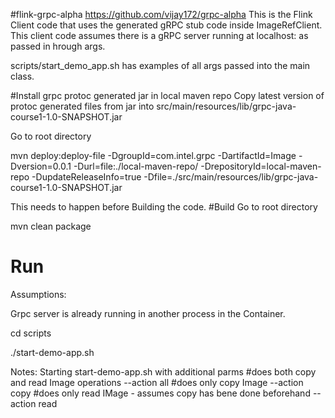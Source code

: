 #flink-grpc-alpha
https://github.com/vijay172/grpc-alpha
This is the Flink Client code that uses the generated gRPC stub code inside ImageRefClient.
This client code assumes there is a gRPC server running at localhost:<port> as passed in hrough args.

scripts/start_demo_app.sh has examples of all args passed into the main class.

#Install grpc protoc generated jar in local maven repo
Copy latest version of protoc generated files from jar into src/main/resources/lib/grpc-java-course1-1.0-SNAPSHOT.jar 

Go to root directory

mvn deploy:deploy-file -DgroupId=com.intel.grpc -DartifactId=Image -Dversion=0.0.1 -Durl=file:./local-maven-repo/ -DrepositoryId=local-maven-repo -DupdateReleaseInfo=true -Dfile=./src/main/resources/lib/grpc-java-course1-1.0-SNAPSHOT.jar

This needs to happen before Building the code.
#Build
Go to root directory

mvn clean package

# Run

Assumptions:

Grpc server is already running in another process in the Container.

cd scripts

./start-demo-app.sh

Notes:
Starting start-demo-app.sh with additional parms
#does both copy and read Image operations
--action all
#does only copy Image
--action copy
#does only read IMage - assumes copy has bene done beforehand
--action read
